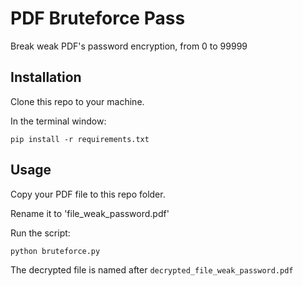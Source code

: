 # PDF Bruteforce Pass

Break weak PDF's password encryption, from 0 to 99999

## Installation

Clone this repo to your machine.

In the terminal window:

```
pip install -r requirements.txt
```

## Usage

Copy your PDF file to this repo folder.

Rename it to 'file_weak_password.pdf'

Run the script:

```
python bruteforce.py
```

The decrypted file is named after `decrypted_file_weak_password.pdf`
